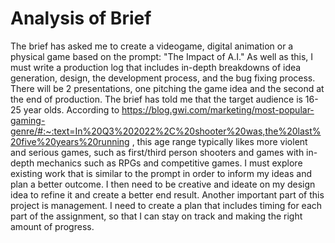 # Analysis of Brief
The brief has asked me to create a videogame, digital animation or a physical game based on the prompt: "The Impact of A.I." As well as this, I must write a production log that includes in-depth breakdowns of idea generation, design, the development process, and the bug fixing process. There will be 2 presentations, one pitching the game idea and the second at the end of production.
The brief has told me that the target audience is 16-25 year olds. According to https://blog.gwi.com/marketing/most-popular-gaming-genre/#:~:text=In%20Q3%202022%2C%20shooter%20was,the%20last%20five%20years%20running , this age range typically likes more violent and serious games, such as first/third person shooters and games with in-depth mechanics such as RPGs and competitive games. 
I must explore existing work that is similar to the prompt in order to inform my ideas and plan a better outcome. I then need to be creative and ideate on my design idea to refine it and create a better end result. Another important part of this project is management. I need to create a plan that includes timing for each part of the assignment, so that I can stay on track and making the right amount of progress.